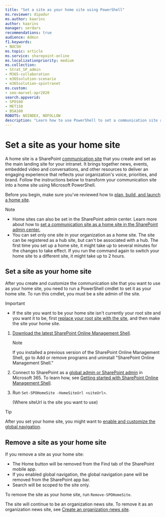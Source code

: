 ```yaml
---
title: "Set a site as your home site using PowerShell"
ms.reviewer: dipadur
ms.author: kaarins
author: kaarins
manager: serdars
recommendations: true
audience: Admin
f1.keywords:
- NOCSH
ms.topic: article
ms.service: sharepoint-online
ms.localizationpriority: medium
ms.collection:  
- Strat_SP_admin
- M365-collaboration
- m365solution-scenario
- m365solution-spintranet
ms.custom:
- seo-marvel-apr2020
search.appverid:
- SPO160
- MET150
- BSA160
ROBOTS: NOINDEX, NOFOLLOW
description: "Learn how to use PowerShell to set a communication site as the home site for your organization."
---
```


# Set a site as your home site
  
A home site is a SharePoint [communication site](https://support.office.com/article/94A33429-E580-45C3-A090-5512A8070732) that you create and set as the main landing site for your intranet. It brings together news, events, embedded video and conversations, and other resources to deliver an engaging experience that reflects your organization's voice, priorities, and brand. Follow the instructions below to transform your communication site into a home site using Microsoft PowerShell.

Before you begin, make sure you've reviewed how to [plan, build, and launch a home site](./home-site-plan.md). 

> [!NOTE]
>- Home sites can also be set in the SharePoint admin center. Learn more about how to [set a communication site as a home site in the SharePoint admin center.](/SharePoint/home-site-admin-center)
>- You can set only one site in your organization as a home site. The site can be registered as a hub site, but can't be associated with a hub. The first time you set up a home site, it might take up to several minutes for the changes to take effect. If you run the command again to switch your home site to a different site, it might take up to 2 hours.

## Set a site as your home site

After you create and customize the communication site that you want to use as your home site, you need to run a PowerShell cmdlet to set it as your home site. To run this cmdlet, you must be a site admin of the site.

> [!IMPORTANT] 
> - If the site you want to be your home site isn't currently your root site and you want it to be, first [replace your root site with the site](modern-root-site.md), and then make the site your home site. 

1. [Download the latest SharePoint Online Management Shell](https://go.microsoft.com/fwlink/p/?LinkId=255251).

    > [!NOTE]
    > If you installed a previous version of the SharePoint Online Management Shell, go to Add or remove programs and uninstall "SharePoint Online Management Shell." 

2. Connect to SharePoint as a [global admin or SharePoint admin](./sharepoint-admin-role.md) in Microsoft 365. To learn how, see [Getting started with SharePoint Online Management Shell](/powershell/sharepoint/sharepoint-online/connect-sharepoint-online).
    
3. Run `Set-SPOHomeSite -HomeSiteUrl <siteUrl>`.

    (Where siteUrl is the site you want to use)
    
> [!TIP]
> After you set your home site, you might want to [enable and customize the global navigation](sharepoint-app-bar.md#customize-global-navigation-in-the-app-bar). 

## Remove a site as your home site

If you remove a site as your home site:

- The Home button will be removed from the Find tab of the SharePoint mobile app.
- If you enabled global navigation, the global navigation pane will be removed from the SharePoint app bar.
- Search will be scoped to the site only.

To remove the site as your home site, run `Remove-SPOHomeSite`.

The site will continue to be an organization news site. To remove it as an organization news site, see [Create an organization news site](organization-news-site.md).
